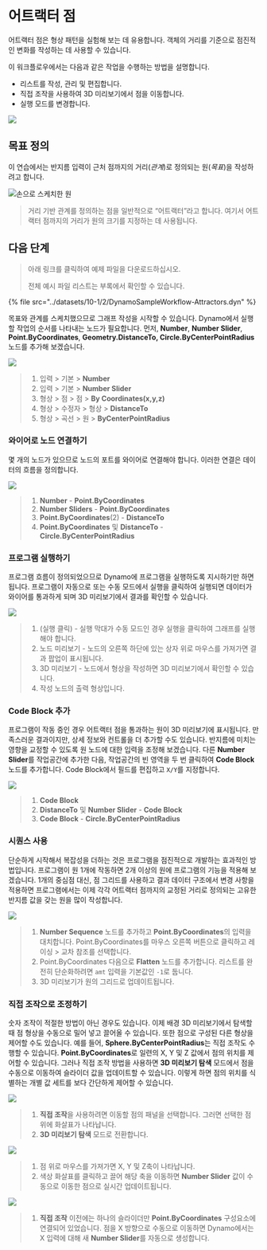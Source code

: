 # 어트랙터 점

어트랙터 점은 형상 패턴을 실험해 보는 데 유용합니다. 객체의 거리를 기준으로 점진적인 변화를 작성하는 데 사용할 수 있습니다.

이 워크플로우에서는 다음과 같은 작업을 수행하는 방법을 설명합니다.

* 리스트를 작성, 관리 및 편집합니다.
* 직접 조작을 사용하여 3D 미리보기에서 점을 이동합니다.
* 실행 모드를 변경합니다.

![](../images/10-1/2/attractor1.gif)

## 목표 정의

이 연습에서는 반지름 입력이 근처 점까지의 거리(_관계_)로 정의되는 원(_목표_)을 작성하려고 합니다.

![손으로 스케치한 원](../images/10-1/2/00-Hand-Sketch-of-Circle.png)

> 거리 기반 관계를 정의하는 점을 일반적으로 “어트랙터”라고 합니다. 여기서 어트랙터 점까지의 거리가 원의 크기를 지정하는 데 사용됩니다.

## 다음 단계

> 아래 링크를 클릭하여 예제 파일을 다운로드하십시오.
>
> 전체 예시 파일 리스트는 부록에서 확인할 수 있습니다.

{% file src="../datasets/10-1/2/DynamoSampleWorkflow-Attractors.dyn" %}

목표와 관계를 스케치했으므로 그래프 작성을 시작할 수 있습니다. Dynamo에서 실행할 작업의 순서를 나타내는 노드가 필요합니다. 먼저, **Number**, **Number Slider**, **Point.ByCoordinates**, **Geometry.DistanceTo, Circle.ByCenterPointRadius** 노드를 추가해 보겠습니다.

![](../images/10-1/2/attractor(2).png)

> 1. 입력 > 기본 > **Number**
> 2. 입력 > 기본 > **Number Slider**
> 3. 형상 > 점 > 점 > **By Coordinates(x,y,z)**
> 4. 형상 > 수정자 > 형상 > **DistanceTo**
> 5. 형상 > 곡선 > 원 > **ByCenterPointRadius**

### 와이어로 노드 연결하기

몇 개의 노드가 있으므로 노드의 포트를 와이어로 연결해야 합니다. 이러한 연결은 데이터의 흐름을 정의합니다.

![](../images/10-1/2/attractor(3).png)

> 1. **Number** - **Point.ByCoordinates**
> 2. **Number Sliders** - **Point.ByCoordinates**
> 3. **Point.ByCoordinates**(2) - **DistanceTo**
> 4. **Point.ByCoordinates** 및 **DistanceTo** - **Circle.ByCenterPointRadius**

### 프로그램 실행하기

프로그램 흐름이 정의되었으므로 Dynamo에 프로그램을 실행하도록 지시하기만 하면 됩니다. 프로그램이 자동으로 또는 수동 모드에서 실행을 클릭하여 실행되면 데이터가 와이어를 통과하게 되며 3D 미리보기에서 결과를 확인할 수 있습니다.

![](../images/10-1/2/attractor(4).png)

> 1. (실행 클릭) - 실행 막대가 수동 모드인 경우 실행을 클릭하여 그래프를 실행해야 합니다.
> 2. 노드 미리보기 - 노드의 오른쪽 하단에 있는 상자 위로 마우스를 가져가면 결과 팝업이 표시됩니다.
> 3. 3D 미리보기 - 노드에서 형상을 작성하면 3D 미리보기에서 확인할 수 있습니다.
> 4. 작성 노드의 출력 형상입니다.

### **Code Block** 추가

프로그램이 작동 중인 경우 어트랙터 점을 통과하는 원이 3D 미리보기에 표시됩니다. 만족스러운 결과이지만, 상세 정보와 컨트롤을 더 추가할 수도 있습니다. 반지름에 미치는 영향을 교정할 수 있도록 원 노드에 대한 입력을 조정해 보겠습니다. 다른 **Number Slider**를 작업공간에 추가한 다음, 작업공간의 빈 영역을 두 번 클릭하여 **Code Block** 노드를 추가합니다. Code Block에서 필드를 편집하고 `X/Y`를 지정합니다.

![](../images/10-1/2/attractor(5).png)

> 1. **Code Block**
> 2. **DistanceTo** 및 **Number Slider** - **Code Block**
> 3. **Code Block** - **Circle.ByCenterPointRadius**

### 시퀀스 사용

단순하게 시작해서 복잡성을 더하는 것은 프로그램을 점진적으로 개발하는 효과적인 방법입니다. 프로그램이 원 1개에 작동하면 2개 이상의 원에 프로그램의 기능을 적용해 보겠습니다. 1개의 중심점 대신, 점 그리드를 사용하고 결과 데이터 구조에서 변경 사항을 적용하면 프로그램에서는 이제 각각 어트랙터 점까지의 교정된 거리로 정의되는 고유한 반지름 값을 갖는 원을 많이 작성합니다.

![](../images/10-1/2/attractor(6).png)

> 1. **Number Sequence** 노드를 추가하고 **Point.ByCoordinates**의 입력을 대치합니다. Point.ByCoordinates를 마우스 오른쪽 버튼으로 클릭하고 레이싱 > 교차 참조를 선택합니다.
> 2. Point.ByCoordinates 다음으로 **Flatten** 노드를 추가합니다. 리스트를 완전히 단순화하려면 `amt` 입력을 기본값인 `-1`로 둡니다.
> 3. 3D 미리보기가 원의 그리드로 업데이트됩니다.

### 직접 조작으로 조정하기

숫자 조작이 적절한 방법이 아닌 경우도 있습니다. 이제 배경 3D 미리보기에서 탐색할 때 점 형상을 수동으로 밀어 넣고 끌어올 수 있습니다. 또한 점으로 구성된 다른 형상을 제어할 수도 있습니다. 예를 들어, **Sphere.ByCenterPointRadius**는 직접 조작도 수행할 수 있습니다. **Point.ByCoordinates**로 일련의 X, Y 및 Z 값에서 점의 위치를 제어할 수 있습니다. 그러나 직접 조작 방법을 사용하면 **3D 미리보기 탐색** 모드에서 점을 수동으로 이동하여 슬라이더 값을 업데이트할 수 있습니다. 이렇게 하면 점의 위치를 식별하는 개별 값 세트를 보다 간단하게 제어할 수 있습니다.

![](../images/10-1/2/attractor(7).png)

> 1. **직접 조작**을 사용하려면 이동할 점의 패널을 선택합니다. 그러면 선택한 점 위에 화살표가 나타납니다.
> 2. **3D 미리보기 탐색** 모드로 전환합니다.

![](../images/10-1/2/attractor\(8\).png)

> 1. 점 위로 마우스를 가져가면 X, Y 및 Z축이 나타납니다.
> 2. 색상 화살표를 클릭하고 끌어 해당 축을 이동하면 **Number Slider** 값이 수동으로 이동한 점으로 실시간 업데이트됩니다.

![](../images/10-1/2/attractor(1).png)

> 1. **직접 조작** 이전에는 하나의 슬라이더만 **Point.ByCoordinates** 구성요소에 연결되어 있었습니다. 점을 X 방향으로 수동으로 이동하면 Dynamo에서는 X 입력에 대해 새 **Number Slider**를 자동으로 생성합니다.

